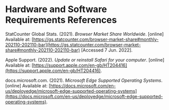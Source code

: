 # Hardware and Software Requirements References

StatCounter Global Stats. (2021). _Browser Market Share Worldwide_. \[online] Available at: [https://gs.statcounter.com/browser-market-share#monthly-202110-202110-bar](https://gs.statcounter.com/browser-market-share#monthly-202110-202110-bar) \[Accessed 7 Jun. 2022].

Apple Support. (2022). _Update or reinstall Safari for your computer_. \[online] Available at: [https://support.apple.com/en-gb/HT204416](https://support.apple.com/en-gb/HT204416).

docs.microsoft.com. (2021). _Microsoft Edge Supported Operating Systems_. \[online] Available at: [https://docs.microsoft.com/en-us/deployedge/microsoft-edge-supported-operating-systems](https://docs.microsoft.com/en-us/deployedge/microsoft-edge-supported-operating-systems).
